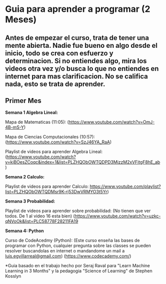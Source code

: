 ﻿# Guia para aprender a programar (2 Meses)

## Antes de empezar el curso, trata de tener una mente abierta. Nadie fue bueno en algo desde el inicio, todo se crea con esfuerzo y determinacion. Si no entiendes algo, mira los videos otra vez y/o busca lo que no entiendes en internet para mas clarificacion. No se califica nada, esto se trata de aprender.

## Primer Mes

**Semana 1 Algebra Lineal:**

Mapa de Matematicas (11:05):
(https://www.youtube.com/watch?v=OmJ-4B-mS-Y)

Mapa de Ciencias Computacionales (10:57): (https://www.youtube.com/watch?v=SzJ46YA_RaA)

Playlist de videos para aprender Algebra Lineal:
(https://www.youtube.com/watch?v=kjBOesZCoqc&index=1&list=PLZHQObOWTQDPD3MizzM2xVFitgF8hE_ab)

**Semana 2 Calculo:**

Playlist de videos para aprender Calculo:
https://www.youtube.com/playlist?list=PLZHQObOWTQDMsr9K-rj53DwVRMYO3t5Yr)

**Semana 3 Probabilidad:**

Playlist de videos para aprender sobre probabilidad:
(No tienen que ver todos. De 1 al video 16 esta bien)
(https://www.youtube.com/watch?v=uzkc-qNVoOk&list=PLC58778F28211FA19

**Semana 4: Python**

Curso de CodeAcedmy (Python):
(Este curso enseña las bases de programar con Python, cualquier pregunta sobre las classes se pueden resolver buscandolas en internet o mandandome un mail a luis.egvillarreal@gmail.com)
(https://www.codecademy.com/)

*Guia basado en el trabajo hecho por Seraj Raval para "Learn Machine Learning in 3 Months" y la pedagogia "Science of Learning" de Stephen Kosslyn
